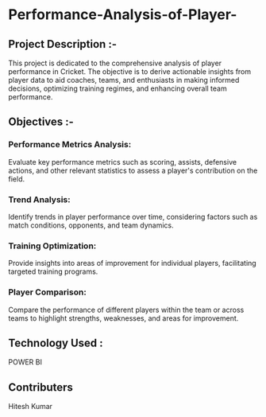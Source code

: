 # Performance-Analysis-of-Player-

<h2> Project Description :-  </h2> <p>This project is dedicated to the comprehensive analysis of player performance in Cricket. The objective is to derive actionable insights from player data to aid coaches, teams, and enthusiasts in making informed decisions, optimizing training regimes, and enhancing overall team performance.</p>

<h2> Objectives :- </h2> 

<h3>Performance Metrics Analysis:</h3> Evaluate key performance metrics such as scoring, assists, defensive actions, and other relevant statistics to assess a player's contribution on the field.

<h3>Trend Analysis:</h3> Identify trends in player performance over time, considering factors such as match conditions, opponents, and team dynamics.

<h3>Training Optimization:</h3> Provide insights into areas of improvement for individual players, facilitating targeted training programs.

<h3> Player Comparison: </h3> Compare the performance of different players within the team or across teams to highlight strengths, weaknesses, and areas for improvement.

<h2> Technology Used : </h2>  POWER BI 

<h2> Contributers</h2>

Hitesh Kumar


